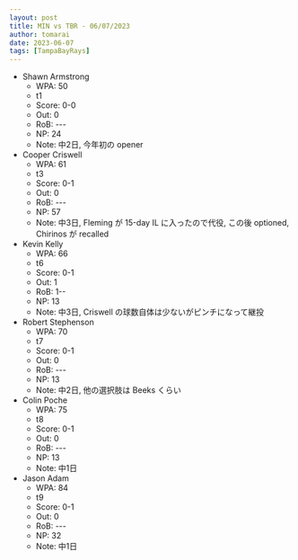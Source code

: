 ```yaml
---
layout: post
title: MIN vs TBR - 06/07/2023
author: tomarai
date: 2023-06-07
tags: [TampaBayRays]
---
```


* Shawn Armstrong
	- WPA: 50
	- t1
	- Score: 0-0
	- Out: 0
	- RoB: ---
	- NP: 24
	- Note: 中2日, 今年初の opener
* Cooper Criswell
	- WPA: 61
	- t3
	- Score: 0-1
	- Out: 0
	- RoB: ---
	- NP: 57
	- Note: 中3日, Fleming が 15-day IL に入ったので代役, この後 optioned, Chirinos が recalled
* Kevin Kelly
	- WPA: 66
	- t6
	- Score: 0-1
	- Out: 1
	- RoB: 1--
	- NP: 13
	- Note: 中3日, Criswell の球数自体は少ないがピンチになって継投
* Robert Stephenson
	- WPA: 70
	- t7
	- Score: 0-1
	- Out: 0
	- RoB: ---
	- NP: 13
	- Note: 中2日, 他の選択肢は Beeks くらい
* Colin Poche
	- WPA: 75
	- t8
	- Score: 0-1
	- Out: 0
	- RoB: ---
	- NP: 13
	- Note: 中1日
* Jason Adam
	- WPA: 84
	- t9
	- Score: 0-1
	- Out: 0
	- RoB: ---
	- NP: 32
	- Note: 中1日

